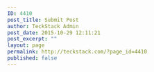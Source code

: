 ```yaml
---
ID: 4410
post_title: Submit Post
author: TeckStack Admin
post_date: 2015-10-29 12:11:21
post_excerpt: ""
layout: page
permalink: http://teckstack.com/?page_id=4410
published: false
---
```

